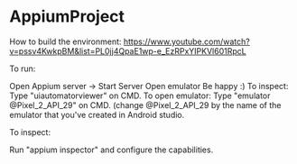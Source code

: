 # AppiumProject

How to build the environment: https://www.youtube.com/watch?v=pssv4KwkpBM&list=PL0jj4QpaE1wp-e_EzRPxYIPKVl601RpcL

To run:

Open Appium server -> Start Server
Open emulator Be happy :)
To inspect: Type "uiautomatorviewer" on CMD. To open emulator: Type "emulator @Pixel_2_API_29" on CMD. (change @Pixel_2_API_29 by the name of the emulator that you've created in Android studio.

To inspect:

Run "appium inspector" and configure the capabilities.
